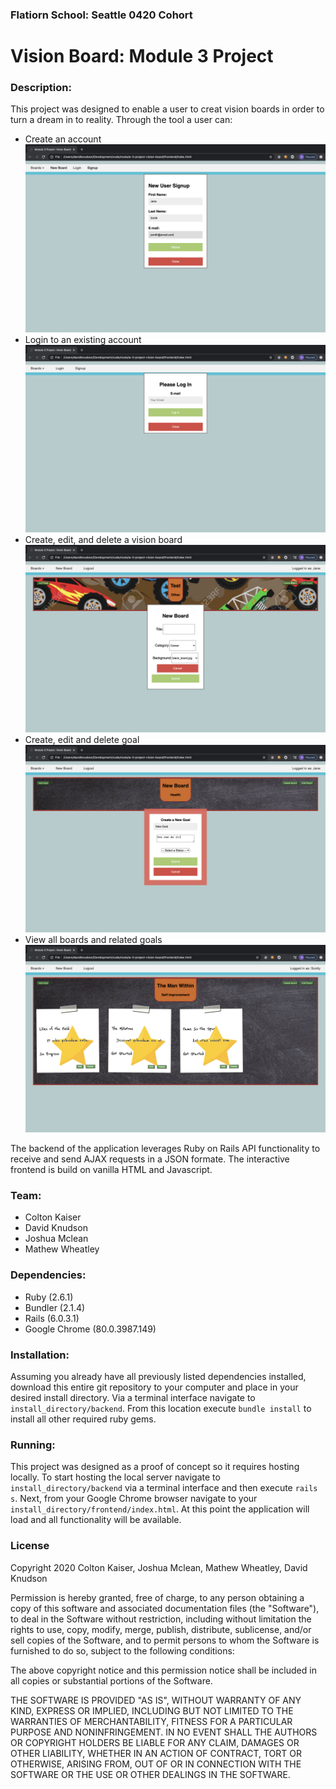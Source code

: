 ### Flatiorn School: Seattle 0420 Cohort
# Vision Board: Module 3 Project

### Description: 
This project was designed to enable a user to creat vision boards in order to turn a dream in to reality. Through the tool a user can:

* Create an account
![Signup Screen](ReadmeImg/Signup.png)
* Login to an existing account
![Login Screen](ReadmeImg/Login.png)
* Create, edit, and delete a vision board
![New Board Screen](ReadmeImg/NewBoard.png)
* Create, edit and delete goal
![New Goal Screen](ReadmeImg/NewGoal.png)
* View all boards and related goals
![Board With Goals Screen](ReadmeImg/BoardWithGoals.png)

The backend of the application leverages Ruby on Rails API functionality to receive and send AJAX requests in a JSON formate. The interactive frontend is build on vanilla HTML and Javascript.

### Team:
* Colton Kaiser
* David Knudson
* Joshua Mclean
* Mathew Wheatley

### Dependencies:
* Ruby (2.6.1)
* Bundler (2.1.4)
* Rails (6.0.3.1)
* Google Chrome (80.0.3987.149)

### Installation:
Assuming you already have all previously listed dependencies installed, download this entire git repository to your computer and place in your desired install directory. Via a terminal interface navigate to ```install_directory/backend```. From this location execute ```bundle install``` to install all other required ruby gems. 

### Running:
This project was designed as a proof of concept so it requires hosting locally. To start hosting the local server navigate to ```install_directory/backend``` via a terminal interface and then execute ```rails s```. Next, from your Google Chrome browser navigate to your ```install_directory/frontend/index.html```. At this point the application will load and all functionality will be available.

### License
Copyright 2020 Colton Kaiser, Joshua Mclean, Mathew Wheatley, David Knudson

Permission is hereby granted, free of charge, to any person obtaining a copy of this software and associated documentation files (the "Software"), to deal in the Software without restriction, including without limitation the rights to use, copy, modify, merge, publish, distribute, sublicense, and/or sell copies of the Software, and to permit persons to whom the Software is furnished to do so, subject to the following conditions:

The above copyright notice and this permission notice shall be included in all copies or substantial portions of the Software.

THE SOFTWARE IS PROVIDED "AS IS", WITHOUT WARRANTY OF ANY KIND, EXPRESS OR IMPLIED, INCLUDING BUT NOT LIMITED TO THE WARRANTIES OF MERCHANTABILITY, FITNESS FOR A PARTICULAR PURPOSE AND NONINFRINGEMENT. IN NO EVENT SHALL THE AUTHORS OR COPYRIGHT HOLDERS BE LIABLE FOR ANY CLAIM, DAMAGES OR OTHER LIABILITY, WHETHER IN AN ACTION OF CONTRACT, TORT OR OTHERWISE, ARISING FROM, OUT OF OR IN CONNECTION WITH THE SOFTWARE OR THE USE OR OTHER DEALINGS IN THE SOFTWARE.

